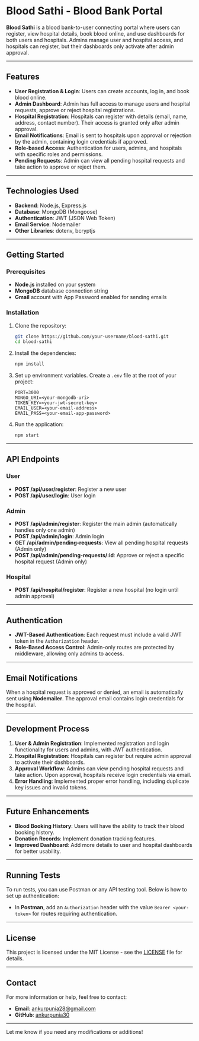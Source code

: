 
# Blood Sathi - Blood Bank Portal

**Blood Sathi** is a blood bank-to-user connecting portal where users can register, view hospital details, book blood online, and use dashboards for both users and hospitals. Admins manage user and hospital access, and hospitals can register, but their dashboards only activate after admin approval.

---

## Features

- **User Registration & Login**: Users can create accounts, log in, and book blood online.
- **Admin Dashboard**: Admin has full access to manage users and hospital requests, approve or reject hospital registrations.
- **Hospital Registration**: Hospitals can register with details (email, name, address, contact number). Their access is granted only after admin approval.
- **Email Notifications**: Email is sent to hospitals upon approval or rejection by the admin, containing login credentials if approved.
- **Role-based Access**: Authentication for users, admins, and hospitals with specific roles and permissions.
- **Pending Requests**: Admin can view all pending hospital requests and take action to approve or reject them.

---

## Technologies Used

- **Backend**: Node.js, Express.js
- **Database**: MongoDB (Mongoose)
- **Authentication**: JWT (JSON Web Token)
- **Email Service**: Nodemailer
- **Other Libraries**: dotenv, bcryptjs

---

## Getting Started

### Prerequisites

- **Node.js** installed on your system
- **MongoDB** database connection string
- **Gmail** account with App Password enabled for sending emails

### Installation

1. Clone the repository:

   ```bash
   git clone https://github.com/your-username/blood-sathi.git
   cd blood-sathi
   ```

2. Install the dependencies:

   ```bash
   npm install
   ```

3. Set up environment variables. Create a `.env` file at the root of your project:

   ```
   PORT=3000
   MONGO_URI=<your-mongodb-uri>
   TOKEN_KEY=<your-jwt-secret-key>
   EMAIL_USER=<your-email-address>
   EMAIL_PASS=<your-email-app-password>
   ```

4. Run the application:

   ```bash
   npm start
   ```

---

## API Endpoints

### User

- **POST /api/user/register**: Register a new user
- **POST /api/user/login**: User login

### Admin

- **POST /api/admin/register**: Register the main admin (automatically handles only one admin)
- **POST /api/admin/login**: Admin login
- **GET /api/admin/pending-requests**: View all pending hospital requests (Admin only)
- **POST /api/admin/pending-requests/:id**: Approve or reject a specific hospital request (Admin only)

### Hospital

- **POST /api/hospital/register**: Register a new hospital (no login until admin approval)

---

## Authentication

- **JWT-Based Authentication**: Each request must include a valid JWT token in the `Authorization` header.
- **Role-Based Access Control**: Admin-only routes are protected by middleware, allowing only admins to access.

---

## Email Notifications

When a hospital request is approved or denied, an email is automatically sent using **Nodemailer**. The approval email contains login credentials for the hospital.

---

## Development Process

1. **User & Admin Registration**: Implemented registration and login functionality for users and admins, with JWT authentication.
2. **Hospital Registration**: Hospitals can register but require admin approval to activate their dashboards.
3. **Approval Workflow**: Admins can view pending hospital requests and take action. Upon approval, hospitals receive login credentials via email.
4. **Error Handling**: Implemented proper error handling, including duplicate key issues and invalid tokens.

---

## Future Enhancements

- **Blood Booking History**: Users will have the ability to track their blood booking history.
- **Donation Records**: Implement donation tracking features.
- **Improved Dashboard**: Add more details to user and hospital dashboards for better usability.

---

## Running Tests

To run tests, you can use Postman or any API testing tool. Below is how to set up authentication:

- In **Postman**, add an `Authorization` header with the value `Bearer <your-token>` for routes requiring authentication.

---

## License

This project is licensed under the MIT License - see the [LICENSE](LICENSE) file for details.

---

## Contact

For more information or help, feel free to contact:

- **Email**: ankurpunia28@gmail.com
- **GitHub**: [ankurpunia30](https://github.com/ankurpunia30)

---

Let me know if you need any modifications or additions!